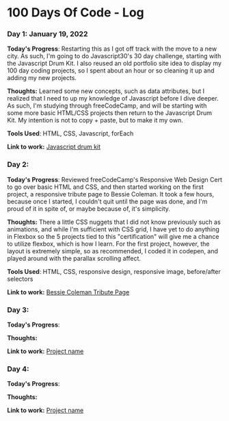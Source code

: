 # 100 Days Of Code - Log

### Day 1: January 19, 2022 

**Today's Progress**: Restarting this as I got off track with the move to a new city. As such, I'm going to do Javascript30's 30 day challenge, starting with the Javascript Drum Kit. I also reused an old portfolio site idea to display my 100 day coding projects, so I spent about an hour or so cleaning it up and adding my new projects.

**Thoughts:** Learned some new concepts, such as data attributes, but I realized that I need to up my knowledge of Javascript before I dive deeper. As such, I'm studying through freeCodeCamp, and will be starting with some more basic HTML/CSS projects then return to the Javascript Drum Kit. My intention is not to copy + paste, but to make it my own.

**Tools Used**: HTML, CSS, Javascript, forEach

**Link to work:** [Javascript drum kit](http://www.example.com)

### Day 2: 

**Today's Progress**: Reviewed freeCodeCamp's Responsive Web Design Cert to go over basic HTML and CSS, and then started working on the first project, a responsive tribute page to Bessie Coleman. It took a few hours, because once I started, I couldn't quit until the page was done, and I'm proud of it in spite of, or maybe because of, it's simplicity. 

**Thoughts:** There a little CSS nuggets that I did not know previously such as animations, and while I'm sufficient with CSS grid, I have yet to do anything in Flexbox so the 5 projects tied to this "certification" will give me a chance to utilize flexbox, which is how I learn. For the first project, however, the layout is extremely simple, so as recommended, I coded it in codepen, and played around with the parallax scrolling affect.

**Tools Used**: HTML, CSS, responsive design, responsive image, before/after selectors

**Link to work:** [Bessie Coleman Tribute Page](https://codepen.io/gtmaster2022/pen/bGoXVvY)

### Day 3:

**Today's Progress**: 

**Thoughts:** 

**Link to work:** [Project name](http://www.example.com)

### Day 4: 

**Today's Progress**:

**Thoughts:** 

**Link to work:** [Project name](http://www.example.com)


